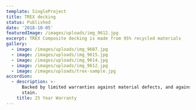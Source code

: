```yaml
---
template: SingleProject
title: TREX decking
status: Published
date: '2018-10-05'
featuredImage: /images/uploads/img_9612.jpg
excerpt: TREX Composite decking is made from 95% recycled materials
gallery:
  - image: /images/uploads/img_9607.jpg
  - image: /images/uploads/img_9615.jpg
  - image: /images/uploads/img_9614.jpg
  - image: /images/uploads/img_9612.jpg
  - image: /images/uploads/trex-sample.jpg
accordion:
  - description: >-
      Backed by limited warranties against material defects, and against fade &
      stain.
    title: 25 Year Warranty
---
```


